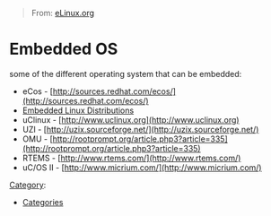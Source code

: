 > From: [eLinux.org](http://eLinux.org/Embedded_OS "http://eLinux.org/Embedded_OS")


# Embedded OS



some of the different operating system that can be embedded:



-   eCos -
    [http://sources.redhat.com/ecos/](http://sources.redhat.com/ecos/)
-   [Embedded Linux
    Distributions](http://eLinux.org/Embedded_Linux_Distributions "Embedded Linux Distributions")
-   uClinux - [http://www.uclinux.org](http://www.uclinux.org)
-   UZI - [http://uzix.sourceforge.net/](http://uzix.sourceforge.net/)
-   OMU -
    [http://rootprompt.org/article.php3?article=335](http://rootprompt.org/article.php3?article=335)
-   RTEMS - [http://www.rtems.com/](http://www.rtems.com/)
-   uC/OS II - [http://www.micrium.com/](http://www.micrium.com/)


[Category](http://eLinux.org/Special:Categories "Special:Categories"):

-   [Categories](http://eLinux.org/Category:Categories "Category:Categories")

